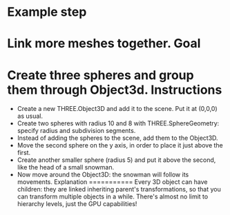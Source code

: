 Example step
============
Link more meshes together.
Goal
====
Create three spheres and group them through Object3d. 
Instructions
============
- Create a new THREE.Object3D and add it to the scene. Put it at (0,0,0) as usual.
- Create two spheres with radius 10 and 8 with THREE.SphereGeometry: specify radius and subdivision segments.
- Instead of adding the spheres to the scene, add them to the Object3D.
- Move the second sphere on the y axis, in order to place it just above the first.
- Create another smaller sphere (radius 5) and put it above the second, like the head of a small snowman.
- Now move around the Object3D: the snowman will follow its movements.
Explanation
===========
Every 3D object can have children: they are linked inheriting parent's transformations, so that you can transform multiple
objects in a while.
There's almost no limit to hierarchy levels, just the GPU capabilities!